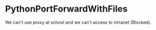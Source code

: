 # PythonPortForwardWithFiles
We can't use proxy at school and we can't access to intranet (Blocked).
